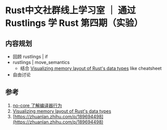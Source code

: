 # Rust中文社群线上学习室 ｜ 通过 Rustlings 学 Rust 第四期（实验）

## 内容规划

- 回顾 rustlings | if
- rustlings | move_semantics
    - 结合 [Visualizing memory layout of Rust's data types](https://www.youtube.com/watch?v=rDoqT-a6UFg)  like cheatsheet 
- 自由讨论

## 参考

1. [no-core 了解编译器行为](https://play.rust-lang.org/?version=nightly&mode=debug&edition=2021&gist=c133a3092ba43ea53aa39f18b5bf07f5)
2. [Visualizing memory layout of Rust's data types](https://www.youtube.com/watch?v=rDoqT-a6UFg)  
3. [https://zhuanlan.zhihu.com/p/189694498](https://zhuanlan.zhihu.com/p/189694498)